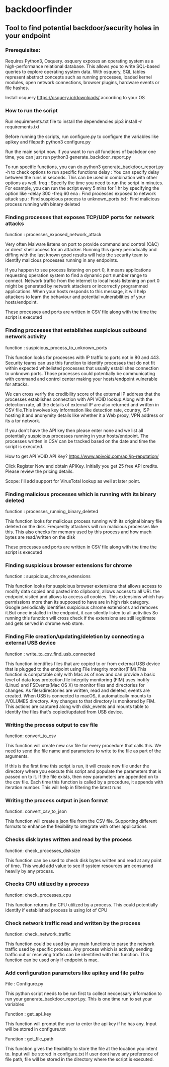 # backdoorfinder
## Tool to find potential backdoor/security holes in your endpoint

### Prerequisites:

Requires Python3, Osquery. 
osquery exposes an operating system as a high-performance relational database. 
This allows you to write SQL-based queries to explore operating system data. 
With osquery, SQL tables represent abstract concepts such as running processes, 
loaded kernel modules, open network connections, browser plugins, hardware events or file hashes.

Install osquery https://osquery.io/downloads/ according to your OS
 
### How to run the script

Run requirements.txt file to install the dependencies
    pip3 install -r requirements.txt
    
Before running the scripts, run configure.py to configure the variables like apikey and filepath
    python3 configure.py

Run the main script now.
If you want to run all functions of backdoor one time, you can just run 
    python3 generate_backdoor_report.py 

To run specific functions, you can do python3 generate_backdoor_report.py -h to check options to run specific functions
    delay : You can specify delay between the runs in seconds. This can be used in combination with other options as well.
    freq  : Specify the time you need to run the script in minutes. For example, you can run the script every 5 mins 
            for 1 hr by specifying the option like -delay 300 -freq 60 
    ena   : Find processes exposed to network attack
    spu   : Find suspicious process to unknown_ports
    bd    : Find malicious process running with binary deleted
    
    
### Finding processes that exposes TCP/UDP ports for network attacks

function  : processes_exposed_network_attack

Very often Malware listens on port to provide command and control (C&C) or direct shell access for an attacker.
Running this query periodically and diffing with the last known good results will help the security team to identify 
malicious processes running in any endpoints.

If you happen to see process listening on port 0, it means applications requesting operation system to find a dynamic 
port number range to connect. Network traffic from the internet to local hosts listening on port 0 might be generated 
by network attackers or incorrectly programmed applications. When your hosts responds to this message, it will help 
attackers to learn the behaviour and potential vulnerabilities of your hosts/endpoint.

These processes and ports are written in CSV file along with the time the script is executed

### Finding processes that establishes suspicious outbound network activity

function  :  suspicious_process_to_unknown_ports

This function looks for processes with IP traffic to ports not in 80 and 443. Security teams can use this function to
identify processes that do not fit within expected whitelisted processes that usually establishes connection to 
unknown ports. Those processes could potentially be communicating with command and control center making your 
hosts/endpoint vulnerable for attacks.

We can cross verify the credibility score of the external IP address that the processes establishes 
connection with API VOID lookup.Along with the detection rate, all the details of external IP are also returned and 
written in CSV file.This involves key information like detection rate, country, ISP hosting it and anonymity details 
like whether it a Web proxy, VPN address or its a tor network.

If you don't have the API key then please enter none and we list all potentially suspicious 
processes running in your hosts/endpoint. The processes written in CSV can be tracked based on the date and time the 
script is executed.


How to get API VOID API Key?
https://www.apivoid.com/api/ip-reputation/ 

Click Register Now and obtain APIKey. Initially you get 25 free API credits. Please review the pricing details.

Scope: I'll add support for VirusTotal lookup as well at later point.

### Finding malicious processes which is running with its binary deleted

function : processes_running_binary_deleted

This function looks for malicious process running with its original binary file deleted on the disk. Frequently 
attackers will run malicious processes like this. This also checks for memory used by this process and how much
bytes are read/written on the disk

These processes and ports are written in CSV file along with the time the script is executed 

### Finding suspicious browser extensions for chrome

function : suspicious_chrome_extensions

This function looks for suspicious browser extensions that allows access to modify data copied and pasted into 
clipboard, allows access to all URL the endpoint visited and allows to access all cookies. This extensions which
has permissions more than its supposed to have are in high risk category. Google periodically identifies
suspicious chrome extensions and removes it.But once installed in the endpoint, it can silently listen to all activities
So running this function will cross check if the extensions are still legitimate and gets served in chrome
web store.

### Finding File creation/updating/deletion by connecting a external USB device

function :  write_to_csv_find_usb_connected

This function identifies files that are copied to or from external USB device that is plugged to the endpoint using 
File Integrity monitor(FIM).This function is compatable only with Mac as of now and can provide a
basic level of data loss protection.file integrity monitoring (FIM) uses inotify (Linux) and FSEvents(Mac OS X) 
to monitor files and directories for changes. As files/directories are written, read and deleted, 
events are created. When USB is connected to macOS, it automatically mounts to /VOLUMES directory. Any changes 
to that directory is monitored by FIM. This actions are captured along with disk_events and mounts table
to identify the files that's copied/updated from USB device.

### Writing the process output to csv file 

function: convert_to_csv

This function will create new csv file for every procedure that calls this. We need to send the file name and parameters
to write to the file as part of the arguments.

If this is the first time this script is run, it will create new file under the directory where you execute this
script and populate the parameters that is passed on to it. If the file exists, then new parameters are appended on
to the csv file. Each time this function is called by a procedure, it appends with iteration number. This will help in
filtering the latest runs

### Writing the process output in json format

function: convert_csv_to_json

This function will create a json file from the CSV file. Supporting different formats to enhance the
flexibility to integrate with other applications


### Checks disk bytes written and read by the process

function: check_processes_disksize

This function can be used to check disk bytes written and read at any point of time. This would add value to see if system 
resources are consumed heavily by any process.

### Checks CPU utilized by a process

function: check_processes_cpu

This function returns the CPU utilized by a process. This could potentially identify if established process is using
lot of CPU

### Check network traffic read and written by the process
function: check_network_traffic

This function could be used by any main functions to parse the network traffic used by specific process. Any process
which is actively sending traffic out or receiving traffic can be identified with this function. This function can be 
used only if endpoint is mac.

### Add configuration parameters like apikey and file paths

File : Configure.py

This python script needs to be run first to collect neccessary information to run your generate_backdoor_report.py. 
This is one time run to set your variables 

Function : get_api_key

This function will prompt the user to enter the api key if he has any. Input will be stored in configure.txt

Function : get_file_path

This function gives the flexibility to store the file at the location you intent to. Input will be stored in 
configure.txt If user dont have any preference of file path, file will be stored in the directory where the script 
is executed. 

### 


